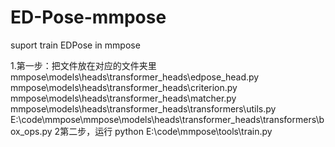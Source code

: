 # ED-Pose-mmpose
suport train EDPose in mmpose

1.第一步：把文件放在对应的文件夹里
mmpose\models\heads\transformer_heads\edpose_head.py
mmpose\models\heads\transformer_heads\criterion.py
mmpose\models\heads\transformer_heads\matcher.py
mmpose\models\heads\transformer_heads\transformers\utils.py
E:\code\mmpose\mmpose\models\heads\transformer_heads\transformers\box_ops.py
2第二步，运行
python E:\code\mmpose\tools\train.py
